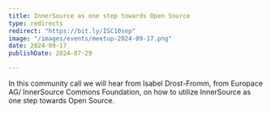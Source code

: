 ```yaml
---
title: InnerSource as one step towards Open Source
type: redirects
redirect: "https://bit.ly/ISC10sep"
image: "/images/events/meetup-2024-09-17.png"
date: 2024-09-17
publishDate: 2024-07-29

---
```


In this community call we will hear from Isabel Drost-Fromm, from Europace AG/ InnerSource Commons Foundation, on how to utilize InnerSource as one step towards Open Source.
